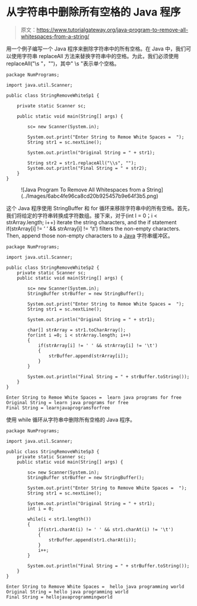 # 从字符串中删除所有空格的 Java 程序

> 原文：<https://www.tutorialgateway.org/java-program-to-remove-all-whitespaces-from-a-string/>

用一个例子编写一个 Java 程序来删除字符串中的所有空格。在 Java 中，我们可以使用字符串 replaceAll 方法来替换字符串中的空格。为此，我们必须使用 replaceAll("\s "，"")，其中" \s "表示单个空格。

```
package NumPrograms;

import java.util.Scanner;

public class StringRemoveWhiteSp1 {

	private static Scanner sc;

	public static void main(String[] args) {

		sc= new Scanner(System.in);

		System.out.print("Enter String to Remoe White Spaces =  ");
		String str1 = sc.nextLine();

		System.out.println("Original String = " + str1);

		String str2 = str1.replaceAll("\\s", "");
		System.out.println("Final String = " + str2);
	}
}
```

<figure class="wp-block-image size-large">![Java Program To Remove All Whitespaces from a String](../Images/6abc4fe96ca8cd20b925457b9e64f3b5.png)</figure>

这个 Java 程序使用 StringBuffer 和 for 循环来移除字符串中的所有空格。首先，我们将给定的字符串转换成字符数组。接下来，对于(int I = 0；i < strArray.length; i++) iterate the string characters, and the if statement if(strArray[i] != ‘ ‘ && strArray[i] != ‘\t’) filters the non-empty characters. Then, append those non-empty characters to a [Java](https://www.tutorialgateway.org/learn-java-programs/) 字符串缓冲区。

```
package NumPrograms;

import java.util.Scanner;

public class StringRemoveWhiteSp2 {
	private static Scanner sc;
	public static void main(String[] args) {

		sc= new Scanner(System.in);
		StringBuffer strBuffer = new StringBuffer();

		System.out.print("Enter String to Remoe White Spaces =  ");
		String str1 = sc.nextLine();

		System.out.println("Original String = " + str1);

		char[] strArray = str1.toCharArray();
		for(int i =0; i < strArray.length; i++)
		{
			if(strArray[i] != ' ' && strArray[i] != '\t')
			{
				strBuffer.append(strArray[i]);
			}
		}

		System.out.println("Final String = " + strBuffer.toString());
	}
}
```

```
Enter String to Remoe White Spaces =  learn java programs for free
Original String = learn java programs for free
Final String = learnjavaprogramsforfree
```

使用 while 循环从字符串中删除所有空格的 Java 程序。

```
package NumPrograms;

import java.util.Scanner;

public class StringRemoveWhiteSp3 {
	private static Scanner sc;
	public static void main(String[] args) {

		sc= new Scanner(System.in);
		StringBuffer strBuffer = new StringBuffer();

		System.out.print("Enter String to Remove White Spaces =  ");
		String str1 = sc.nextLine();

		System.out.println("Original String = " + str1);
		int i = 0; 

		while(i < str1.length())
		{
			if(str1.charAt(i) != ' ' && str1.charAt(i) != '\t')
			{
				strBuffer.append(str1.charAt(i));
			}
			i++;
		}

		System.out.println("Final String = " + strBuffer.toString());
	}
}
```

```
Enter String to Remove White Spaces =  hello java programming world
Original String = hello java programming world
Final String = hellojavaprogrammingworld
```